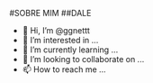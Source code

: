 #SOBRE MIM
##DALE
- 👋 Hi, I’m @ggnettt
- 👀 I’m interested in ...
- 🌱 I’m currently learning ...
- 💞️ I’m looking to collaborate on ...
- 📫 How to reach me ...

<!---
ggnettt/ggnettt is a ✨ special ✨ repository because its `README.md` (this file) appears on your GitHub profile.
You can click the Preview link to take a look at your changes.
--->
